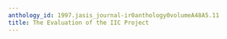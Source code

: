 ```yaml
---
anthology_id: 1997.jasis_journal-ir0anthology0volumeA48A5.11
title: The Evaluation of the IIC Project
---
```

